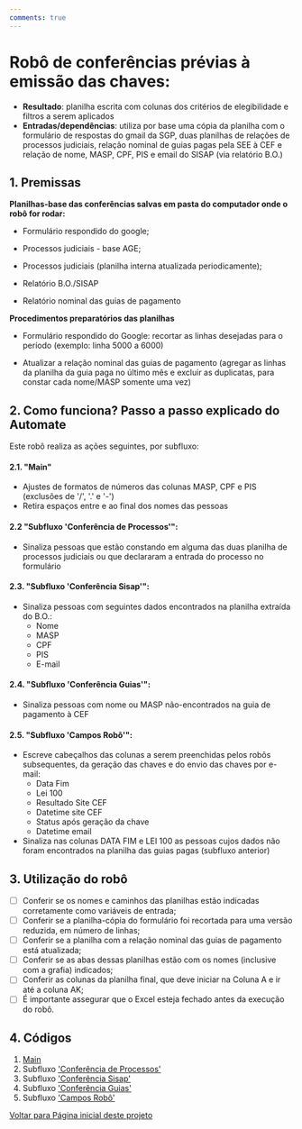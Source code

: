 ```yaml
---
comments: true
---
```


# Robô de conferências prévias à emissão das chaves: 


 - **Resultado**: planilha escrita com colunas dos critérios de elegibilidade e filtros a serem aplicados
 - **Entradas/dependências**: utiliza por base uma cópia da planilha com o formulário de respostas do gmail da SGP, duas planilhas de relações de processos judiciais, relação nominal de guias pagas pela SEE à CEF e relação de nome, MASP, CPF, PIS e email do SISAP (via relatório B.O.)

## 1. Premissas
**Planilhas-base das conferências salvas em pasta do computador onde o robô for rodar:** 

- Formulário respondido do google;

- Processos judiciais - base AGE;

- Processos judiciais (planilha interna atualizada periodicamente); 

- Relatório B.O./SISAP

- Relatório nominal das guias de pagamento

**Procedimentos preparatórios das planilhas**

- Formulário respondido do Google: recortar as linhas desejadas para o período (exemplo: linha 5000 a 6000)

- Atualizar a relação nominal das guias de pagamento (agregar as linhas da planilha da guia paga no último mês e excluir as duplicatas, para constar cada nome/MASP somente uma vez)

## 2. Como funciona? Passo a passo explicado do Automate
Este robô realiza as ações seguintes, por subfluxo:  

#### 2.1. **"Main"**
- Ajustes de formatos de números das colunas MASP, CPF e PIS (exclusões de '/', '.' e '-')
- Retira espaços entre e ao final dos nomes das pessoas 

#### 2.2 **"Subfluxo 'Conferência de Processos'":**
- Sinaliza pessoas que estão constando em alguma das duas planilha de processos judiciais ou que declararam a entrada do processo no formulário 

#### 2.3. **"Subfluxo 'Conferência Sisap'":**
- Sinaliza pessoas com seguintes dados encontrados na planilha extraída do B.O.:
  - Nome
  - MASP
  - CPF
  - PIS
  - E-mail
    
#### 2.4. **"Subfluxo 'Conferência Guias'":**
- Sinaliza pessoas com nome ou MASP não-encontrados na guia de pagamento à CEF

#### 2.5. **"Subfluxo 'Campos Robô'":**
- Escreve cabeçalhos das colunas a serem preenchidas pelos robôs subsequentes, da geração das chaves e do envio das chaves por e-mail:
  - Data Fim
  - Lei 100
  - Resultado Site CEF
  - Datetime site CEF
  - Status após geração da chave
  - Datetime email
- Sinaliza nas colunas DATA FIM e LEI 100 as pessoas cujos dados não foram encontrados na planilha das guias pagas (subfluxo anterior)

## 3. Utilização do robô

- [ ] Conferir se os nomes e caminhos das planilhas estão indicadas corretamente como variáveis de entrada;
- [ ] Conferir se a planilha-cópia do formulário foi recortada para uma versão reduzida, em número de linhas;
- [ ] Conferir se a planilha com a relação nominal das guias de pagamento está atualizada;
- [ ] Conferir se as abas dessas planilhas estão com os nomes (inclusive com a grafia) indicados;
- [ ] Conferir as colunas da planilha final, que deve iniciar na Coluna A e ir até a coluna AK; 
- [ ] É importante assegurar que o Excel esteja fechado antes da execução do robô. 

## 4. Códigos

1. [Main](https://raw.githubusercontent.com/automatiza-mg/biblioteca-de-robos/refs/heads/main/robos/see/see-conferencia-main.txt)
2. Subfluxo ['Conferência de Processos'](https://raw.githubusercontent.com/automatiza-mg/biblioteca-de-robos/refs/heads/main/robos/see/see-conferencia-processos.txt)
3. Subfluxo ['Conferência Sisap'](https://raw.githubusercontent.com/automatiza-mg/biblioteca-de-robos/refs/heads/main/robos/see/see-conferencia-sisap.txt)
4. Subfluxo ['Conferência Guias'](https://raw.githubusercontent.com/automatiza-mg/biblioteca-de-robos/refs/heads/main/robos/see/see-conferencia-guias.txt)
5. Subfluxo ['Campos Robô'](https://raw.githubusercontent.com/automatiza-mg/biblioteca-de-robos/refs/heads/main/robos/see/see-conferencia-campos_robo.txt)  

[Voltar para Página inicial deste projeto](index.md)